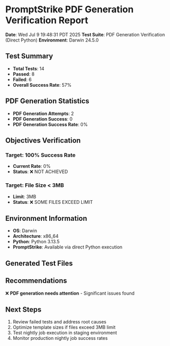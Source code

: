 # PromptStrike PDF Generation Verification Report

**Date**: Wed Jul  9 19:48:31 PDT 2025
**Test Suite**: PDF Generation Verification (Direct Python)
**Environment**: Darwin 24.5.0

## Test Summary

- **Total Tests**: 14
- **Passed**: 8
- **Failed**: 6
- **Overall Success Rate**: 57%

## PDF Generation Statistics

- **PDF Generation Attempts**: 2
- **PDF Generation Success**: 0
- **PDF Generation Success Rate**: 0%

## Objectives Verification

### Target: 100% Success Rate
- **Current Rate**: 0%
- **Status**: ❌ NOT ACHIEVED

### Target: File Size < 3MB
- **Limit**: 3MB
- **Status**: ❌ SOME FILES EXCEED LIMIT

## Environment Information

- **OS**: Darwin
- **Architecture**: x86_64
- **Python**: Python 3.13.5
- **PromptStrike**: Available via direct Python execution

## Generated Test Files



## Recommendations

❌ **PDF generation needs attention** - Significant issues found

## Next Steps

1. Review failed tests and address root causes
2. Optimize template sizes if files exceed 3MB limit
3. Test nightly job execution in staging environment
4. Monitor production nightly job success rates


